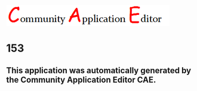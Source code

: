 ![CAE](https://github.com/PhilCAEOrg/application-153/blob/master/img/logo.png)  

153
===================


This application was automatically generated by the Community Application Editor CAE.  
---------------

